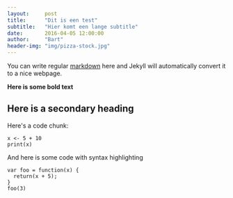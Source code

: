 ```yaml
---
layout:     post
title:      "Dit is een test"
subtitle:   "Hier komt een lange subtitle"
date:       2016-04-05 12:00:00
author:     "Bart"
header-img: "img/pizza-stock.jpg"
---
```



You can write regular [markdown](http://en.wikipedia.org/wiki/Markdown) here and Jekyll will automatically convert it to a nice webpage.

**Here is some bold text**

## Here is a secondary heading

Here's a code chunk:

~~~
x <- 5 + 10
print(x)
~~~

And here is some code with syntax highlighting

~~~
var foo = function(x) {
  return(x + 5);
}
foo(3)
~~~
